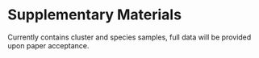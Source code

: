 # Supplementary Materials
Currently contains cluster and species samples, full data will be provided upon paper acceptance.
